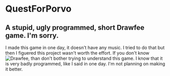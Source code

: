 # QuestForPorvo
A stupid, ugly programmed, short Drawfee game. I'm sorry.
---
I made this game in one day, it doesn't have any music. 
I tried to do that but then I figuered this project wasn't worth the effort.
If you don't know ![Drawfee](https://www.youtube.com/user/Drawfee), than don't bother trying to understand this game.
I know that it is very badly programmed, like I said in one day. I'm not planning on making it better.